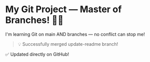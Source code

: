 # My Git Project — Master of Branches! 🌿💪

I'm learning Git on main AND branches — no conflict can stop me!

> 💡 Successfully merged update-readme branch!

✅ Updated directly on GitHub!
